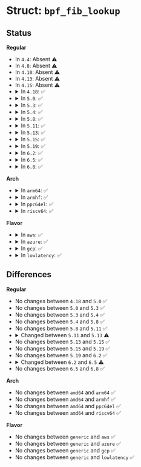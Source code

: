 # Struct: <code>bpf_fib_lookup</code>

## Status
<b>Regular</b>
<ul>
<li>
In <code>4.4</code>: Absent ⚠️
</li>
<li>
In <code>4.8</code>: Absent ⚠️
</li>
<li>
In <code>4.10</code>: Absent ⚠️
</li>
<li>
In <code>4.13</code>: Absent ⚠️
</li>
<li>
In <code>4.15</code>: Absent ⚠️
</li>
<li>
<details>
<summary>In <code>4.18</code>: ✅</summary>

```c
struct bpf_fib_lookup {
    __u8 family;
    __u8 l4_protocol;
    __be16 sport;
    __be16 dport;
    __u16 tot_len;
    __u32 ifindex;
    __u8 tos;
    __be32 flowinfo;
    __u32 rt_metric;
    __be32 ipv4_src;
    __u32 ipv6_src[4];
    __be32 ipv4_dst;
    __u32 ipv6_dst[4];
    __be16 h_vlan_proto;
    __be16 h_vlan_TCI;
    __u8 smac[6];
    __u8 dmac[6];
};
```
</details>
</li>
<li>
<details>
<summary>In <code>5.0</code>: ✅</summary>

```c
struct bpf_fib_lookup {
    __u8 family;
    __u8 l4_protocol;
    __be16 sport;
    __be16 dport;
    __u16 tot_len;
    __u32 ifindex;
    __u8 tos;
    __be32 flowinfo;
    __u32 rt_metric;
    __be32 ipv4_src;
    __u32 ipv6_src[4];
    __be32 ipv4_dst;
    __u32 ipv6_dst[4];
    __be16 h_vlan_proto;
    __be16 h_vlan_TCI;
    __u8 smac[6];
    __u8 dmac[6];
};
```
</details>
</li>
<li>
<details>
<summary>In <code>5.3</code>: ✅</summary>

```c
struct bpf_fib_lookup {
    __u8 family;
    __u8 l4_protocol;
    __be16 sport;
    __be16 dport;
    __u16 tot_len;
    __u32 ifindex;
    __u8 tos;
    __be32 flowinfo;
    __u32 rt_metric;
    __be32 ipv4_src;
    __u32 ipv6_src[4];
    __be32 ipv4_dst;
    __u32 ipv6_dst[4];
    __be16 h_vlan_proto;
    __be16 h_vlan_TCI;
    __u8 smac[6];
    __u8 dmac[6];
};
```
</details>
</li>
<li>
<details>
<summary>In <code>5.4</code>: ✅</summary>

```c
struct bpf_fib_lookup {
    __u8 family;
    __u8 l4_protocol;
    __be16 sport;
    __be16 dport;
    __u16 tot_len;
    __u32 ifindex;
    __u8 tos;
    __be32 flowinfo;
    __u32 rt_metric;
    __be32 ipv4_src;
    __u32 ipv6_src[4];
    __be32 ipv4_dst;
    __u32 ipv6_dst[4];
    __be16 h_vlan_proto;
    __be16 h_vlan_TCI;
    __u8 smac[6];
    __u8 dmac[6];
};
```
</details>
</li>
<li>
<details>
<summary>In <code>5.8</code>: ✅</summary>

```c
struct bpf_fib_lookup {
    __u8 family;
    __u8 l4_protocol;
    __be16 sport;
    __be16 dport;
    __u16 tot_len;
    __u32 ifindex;
    __u8 tos;
    __be32 flowinfo;
    __u32 rt_metric;
    __be32 ipv4_src;
    __u32 ipv6_src[4];
    __be32 ipv4_dst;
    __u32 ipv6_dst[4];
    __be16 h_vlan_proto;
    __be16 h_vlan_TCI;
    __u8 smac[6];
    __u8 dmac[6];
};
```
</details>
</li>
<li>
<details>
<summary>In <code>5.11</code>: ✅</summary>

```c
struct bpf_fib_lookup {
    __u8 family;
    __u8 l4_protocol;
    __be16 sport;
    __be16 dport;
    __u16 tot_len;
    __u32 ifindex;
    __u8 tos;
    __be32 flowinfo;
    __u32 rt_metric;
    __be32 ipv4_src;
    __u32 ipv6_src[4];
    __be32 ipv4_dst;
    __u32 ipv6_dst[4];
    __be16 h_vlan_proto;
    __be16 h_vlan_TCI;
    __u8 smac[6];
    __u8 dmac[6];
};
```
</details>
</li>
<li>
<details>
<summary>In <code>5.13</code>: ✅</summary>

```c
struct bpf_fib_lookup {
    __u8 family;
    __u8 l4_protocol;
    __be16 sport;
    __be16 dport;
    __u16 tot_len;
    __u16 mtu_result;
    __u32 ifindex;
    __u8 tos;
    __be32 flowinfo;
    __u32 rt_metric;
    __be32 ipv4_src;
    __u32 ipv6_src[4];
    __be32 ipv4_dst;
    __u32 ipv6_dst[4];
    __be16 h_vlan_proto;
    __be16 h_vlan_TCI;
    __u8 smac[6];
    __u8 dmac[6];
};
```
</details>
</li>
<li>
<details>
<summary>In <code>5.15</code>: ✅</summary>

```c
struct bpf_fib_lookup {
    __u8 family;
    __u8 l4_protocol;
    __be16 sport;
    __be16 dport;
    __u16 tot_len;
    __u16 mtu_result;
    __u32 ifindex;
    __u8 tos;
    __be32 flowinfo;
    __u32 rt_metric;
    __be32 ipv4_src;
    __u32 ipv6_src[4];
    __be32 ipv4_dst;
    __u32 ipv6_dst[4];
    __be16 h_vlan_proto;
    __be16 h_vlan_TCI;
    __u8 smac[6];
    __u8 dmac[6];
};
```
</details>
</li>
<li>
<details>
<summary>In <code>5.19</code>: ✅</summary>

```c
struct bpf_fib_lookup {
    __u8 family;
    __u8 l4_protocol;
    __be16 sport;
    __be16 dport;
    __u16 tot_len;
    __u16 mtu_result;
    __u32 ifindex;
    __u8 tos;
    __be32 flowinfo;
    __u32 rt_metric;
    __be32 ipv4_src;
    __u32 ipv6_src[4];
    __be32 ipv4_dst;
    __u32 ipv6_dst[4];
    __be16 h_vlan_proto;
    __be16 h_vlan_TCI;
    __u8 smac[6];
    __u8 dmac[6];
};
```
</details>
</li>
<li>
<details>
<summary>In <code>6.2</code>: ✅</summary>

```c
struct bpf_fib_lookup {
    __u8 family;
    __u8 l4_protocol;
    __be16 sport;
    __be16 dport;
    __u16 tot_len;
    __u16 mtu_result;
    __u32 ifindex;
    __u8 tos;
    __be32 flowinfo;
    __u32 rt_metric;
    __be32 ipv4_src;
    __u32 ipv6_src[4];
    __be32 ipv4_dst;
    __u32 ipv6_dst[4];
    __be16 h_vlan_proto;
    __be16 h_vlan_TCI;
    __u8 smac[6];
    __u8 dmac[6];
};
```
</details>
</li>
<li>
<details>
<summary>In <code>6.5</code>: ✅</summary>

```c
struct bpf_fib_lookup {
    __u8 family;
    __u8 l4_protocol;
    __be16 sport;
    __be16 dport;
    __u16 tot_len;
    __u16 mtu_result;
    __u32 ifindex;
    __u8 tos;
    __be32 flowinfo;
    __u32 rt_metric;
    __be32 ipv4_src;
    __u32 ipv6_src[4];
    __be32 ipv4_dst;
    __u32 ipv6_dst[4];
    __be16 h_vlan_proto;
    __be16 h_vlan_TCI;
    __u32 tbid;
    __u8 smac[6];
    __u8 dmac[6];
};
```
</details>
</li>
<li>
<details>
<summary>In <code>6.8</code>: ✅</summary>

```c
struct bpf_fib_lookup {
    __u8 family;
    __u8 l4_protocol;
    __be16 sport;
    __be16 dport;
    __u16 tot_len;
    __u16 mtu_result;
    __u32 ifindex;
    __u8 tos;
    __be32 flowinfo;
    __u32 rt_metric;
    __be32 ipv4_src;
    __u32 ipv6_src[4];
    __be32 ipv4_dst;
    __u32 ipv6_dst[4];
    __be16 h_vlan_proto;
    __be16 h_vlan_TCI;
    __u32 tbid;
    __u8 smac[6];
    __u8 dmac[6];
};
```
</details>
</li>
</ul>
<b>Arch</b>
<ul>
<li>
<details>
<summary>In <code>arm64</code>: ✅</summary>

```c
struct bpf_fib_lookup {
    __u8 family;
    __u8 l4_protocol;
    __be16 sport;
    __be16 dport;
    __u16 tot_len;
    __u32 ifindex;
    __u8 tos;
    __be32 flowinfo;
    __u32 rt_metric;
    __be32 ipv4_src;
    __u32 ipv6_src[4];
    __be32 ipv4_dst;
    __u32 ipv6_dst[4];
    __be16 h_vlan_proto;
    __be16 h_vlan_TCI;
    __u8 smac[6];
    __u8 dmac[6];
};
```
</details>
</li>
<li>
<details>
<summary>In <code>armhf</code>: ✅</summary>

```c
struct bpf_fib_lookup {
    __u8 family;
    __u8 l4_protocol;
    __be16 sport;
    __be16 dport;
    __u16 tot_len;
    __u32 ifindex;
    __u8 tos;
    __be32 flowinfo;
    __u32 rt_metric;
    __be32 ipv4_src;
    __u32 ipv6_src[4];
    __be32 ipv4_dst;
    __u32 ipv6_dst[4];
    __be16 h_vlan_proto;
    __be16 h_vlan_TCI;
    __u8 smac[6];
    __u8 dmac[6];
};
```
</details>
</li>
<li>
<details>
<summary>In <code>ppc64el</code>: ✅</summary>

```c
struct bpf_fib_lookup {
    __u8 family;
    __u8 l4_protocol;
    __be16 sport;
    __be16 dport;
    __u16 tot_len;
    __u32 ifindex;
    __u8 tos;
    __be32 flowinfo;
    __u32 rt_metric;
    __be32 ipv4_src;
    __u32 ipv6_src[4];
    __be32 ipv4_dst;
    __u32 ipv6_dst[4];
    __be16 h_vlan_proto;
    __be16 h_vlan_TCI;
    __u8 smac[6];
    __u8 dmac[6];
};
```
</details>
</li>
<li>
<details>
<summary>In <code>riscv64</code>: ✅</summary>

```c
struct bpf_fib_lookup {
    __u8 family;
    __u8 l4_protocol;
    __be16 sport;
    __be16 dport;
    __u16 tot_len;
    __u32 ifindex;
    __u8 tos;
    __be32 flowinfo;
    __u32 rt_metric;
    __be32 ipv4_src;
    __u32 ipv6_src[4];
    __be32 ipv4_dst;
    __u32 ipv6_dst[4];
    __be16 h_vlan_proto;
    __be16 h_vlan_TCI;
    __u8 smac[6];
    __u8 dmac[6];
};
```
</details>
</li>
</ul>
<b>Flavor</b>
<ul>
<li>
<details>
<summary>In <code>aws</code>: ✅</summary>

```c
struct bpf_fib_lookup {
    __u8 family;
    __u8 l4_protocol;
    __be16 sport;
    __be16 dport;
    __u16 tot_len;
    __u32 ifindex;
    __u8 tos;
    __be32 flowinfo;
    __u32 rt_metric;
    __be32 ipv4_src;
    __u32 ipv6_src[4];
    __be32 ipv4_dst;
    __u32 ipv6_dst[4];
    __be16 h_vlan_proto;
    __be16 h_vlan_TCI;
    __u8 smac[6];
    __u8 dmac[6];
};
```
</details>
</li>
<li>
<details>
<summary>In <code>azure</code>: ✅</summary>

```c
struct bpf_fib_lookup {
    __u8 family;
    __u8 l4_protocol;
    __be16 sport;
    __be16 dport;
    __u16 tot_len;
    __u32 ifindex;
    __u8 tos;
    __be32 flowinfo;
    __u32 rt_metric;
    __be32 ipv4_src;
    __u32 ipv6_src[4];
    __be32 ipv4_dst;
    __u32 ipv6_dst[4];
    __be16 h_vlan_proto;
    __be16 h_vlan_TCI;
    __u8 smac[6];
    __u8 dmac[6];
};
```
</details>
</li>
<li>
<details>
<summary>In <code>gcp</code>: ✅</summary>

```c
struct bpf_fib_lookup {
    __u8 family;
    __u8 l4_protocol;
    __be16 sport;
    __be16 dport;
    __u16 tot_len;
    __u32 ifindex;
    __u8 tos;
    __be32 flowinfo;
    __u32 rt_metric;
    __be32 ipv4_src;
    __u32 ipv6_src[4];
    __be32 ipv4_dst;
    __u32 ipv6_dst[4];
    __be16 h_vlan_proto;
    __be16 h_vlan_TCI;
    __u8 smac[6];
    __u8 dmac[6];
};
```
</details>
</li>
<li>
<details>
<summary>In <code>lowlatency</code>: ✅</summary>

```c
struct bpf_fib_lookup {
    __u8 family;
    __u8 l4_protocol;
    __be16 sport;
    __be16 dport;
    __u16 tot_len;
    __u32 ifindex;
    __u8 tos;
    __be32 flowinfo;
    __u32 rt_metric;
    __be32 ipv4_src;
    __u32 ipv6_src[4];
    __be32 ipv4_dst;
    __u32 ipv6_dst[4];
    __be16 h_vlan_proto;
    __be16 h_vlan_TCI;
    __u8 smac[6];
    __u8 dmac[6];
};
```
</details>
</li>
</ul>

## Differences
<b>Regular</b>
<ul>
<li>
No changes between <code>4.18</code> and <code>5.0</code> ✅
</li>
<li>
No changes between <code>5.0</code> and <code>5.3</code> ✅
</li>
<li>
No changes between <code>5.3</code> and <code>5.4</code> ✅
</li>
<li>
No changes between <code>5.4</code> and <code>5.8</code> ✅
</li>
<li>
No changes between <code>5.8</code> and <code>5.11</code> ✅
</li>
<li>
<details>
<summary>Changed between <code>5.11</code> and <code>5.13</code> ⚠️</summary>
<ul>
<li>
<b>Field added. </b>
<code>__u16 mtu_result</code>
</li>
</ul>
</details>
</li>
<li>
No changes between <code>5.13</code> and <code>5.15</code> ✅
</li>
<li>
No changes between <code>5.15</code> and <code>5.19</code> ✅
</li>
<li>
No changes between <code>5.19</code> and <code>6.2</code> ✅
</li>
<li>
<details>
<summary>Changed between <code>6.2</code> and <code>6.5</code> ⚠️</summary>
<ul>
<li>
<b>Field added. </b>
<code>__u32 tbid</code>
</li>
</ul>
</details>
</li>
<li>
No changes between <code>6.5</code> and <code>6.8</code> ✅
</li>
</ul>
<b>Arch</b>
<ul>
<li>
No changes between <code>amd64</code> and <code>arm64</code> ✅
</li>
<li>
No changes between <code>amd64</code> and <code>armhf</code> ✅
</li>
<li>
No changes between <code>amd64</code> and <code>ppc64el</code> ✅
</li>
<li>
No changes between <code>amd64</code> and <code>riscv64</code> ✅
</li>
</ul>
<b>Flavor</b>
<ul>
<li>
No changes between <code>generic</code> and <code>aws</code> ✅
</li>
<li>
No changes between <code>generic</code> and <code>azure</code> ✅
</li>
<li>
No changes between <code>generic</code> and <code>gcp</code> ✅
</li>
<li>
No changes between <code>generic</code> and <code>lowlatency</code> ✅
</li>
</ul>
